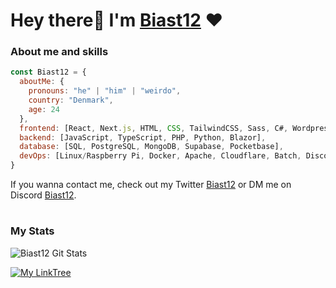 <h1>Hey there👋 I'm <a href="https://twitter.com/Biast12">Biast12</a> ❤️</h1>

<h3>About me and skills</h3>

```javascript
const Biast12 = {
  aboutMe: {
    pronouns: "he" | "him" | "weirdo",
    country: "Denmark",
    age: 24
  },
  frontend: [React, Next.js, HTML, CSS, TailwindCSS, Sass, C#, Wordpress],
  backend: [JavaScript, TypeScript, PHP, Python, Blazor],
  database: [SQL, PostgreSQL, MongoDB, Supabase, Pocketbase],
  devOps: [Linux/Raspberry Pi, Docker, Apache, Cloudflare, Batch, Discord Bots],
}
```

<p>If you wanna contact me, check out my Twitter <a href="https://twitter.com/Biast12">Biast12</a> or DM me on Discord <a href="https://discordapp.com/channels/@me/648679147085889536">Biast12</a>.</p>

<h1></h1>
<h3>My Stats</h3>
<img src="https://github-readme-stats.vercel.app/api?username=Biast12&show_icons=true&theme=radical&count_private=true" alt="Biast12 Git Stats">

<p><a href="http://linktr.ee/biast12"><img src="https://img.shields.io/badge/-My%20LinkTree-brightgreen" alt="My LinkTree"></a></p>
